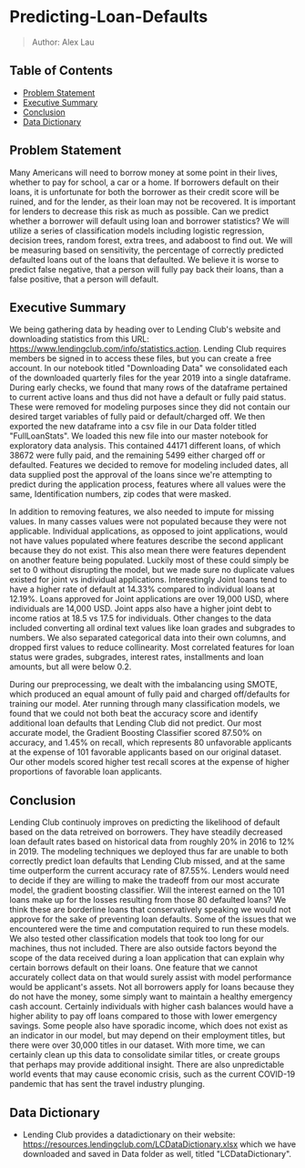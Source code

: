 # Predicting-Loan-Defaults

> Author: Alex Lau

## Table of Contents
- [Problem Statement](#Problem-Statement)
- [Executive Summary](#Executive-Summary)
- [Conclusion](#Conclusion)
- [Data Dictionary](#Data-Dictionary)

## Problem Statement

Many Americans will need to borrow money at some point in their lives, whether to pay for school, a car or a home. If borrowers default on their loans, it is unfortunate for both the borrower as their credit score will be ruined, and for the lender, as their loan may not be recovered. It is important for lenders to decrease this risk as much as possible. Can we predict whether a borrower will default using loan and borrower statistics? We will utilize a series of classification models including logistic regression, decision trees, random forest, extra trees, and adaboost to find out. We will be measuring based on sensitivity, the percentage of correctly predicted defaulted loans out of the loans that defaulted. We believe it is worse to predict false negative, that a person will fully pay back their loans, than a false positive, that a person will default. 

## Executive Summary

We being gathering data by heading over to Lending Club's website and downloading statistics from this URL: https://www.lendingclub.com/info/statistics.action. Lending Club requires members be signed in to access these files, but you can create a free account. In our notebook titled "Downloading Data" we consolidated each of the downloaded quarterly files for the year 2019 into a single dataframe. During early checks, we found that many rows of the dataframe pertained to current active loans and thus did not have a default or fully paid status. These were removed for modeling purposes since they did not contain our desired target variables of fully paid or default/charged off. We then exported the new dataframe into a csv file in our Data folder titled "FullLoanStats". We loaded this new file into our master notebook for exploratory data analysis. This contained 44171 different loans, of which 38672 were fully paid, and the remaining 5499 either charged off or defaulted. Features we decided to remove for modeling included dates, all data supplied post the approval of the loans since we're attempting to predict during the application process, features where all values were the same, Identification numbers, zip codes that were masked. 

In addition to removing features, we also needed to impute for missing values. In many casses values were not populated because they were not applicable. Individual applications, as opposed to joint applications, would not have values populated where features describe the second applicant because they do not exist. This also mean there were features dependent on another feature being populated. Luckily most of these could simply be set to 0 without disrupting the model, but we made sure no duplicate values existed for joint vs individual applications. Interestingly Joint loans tend to have a higher rate of default at 14.33% compared to individual loans at 12.19%. Loans approved for Joint applications are over 19,000 USD, where individuals are 14,000 USD. Joint apps also have a higher joint debt to income ratios at 18.5 vs 17.5 for individuals. Other changes to the data included converting all ordinal text values like loan grades and subgrades to numbers. We also separated categorical data into their own columns, and dropped first values to reduce collinearity. Most correlated features for loan status were grades, subgrades, interest rates, installments and loan amounts, but all were below 0.2. 

During our preprocessing, we dealt with the imbalancing using SMOTE, which produced an equal amount of fully paid and charged off/defaults for training our model. Ater running through many classification models, we found that we could not both beat the accuracy score and identify additional loan defaults that Lending Club did not predict. Our most accurate model, the Gradient Boosting Classifier scored 87.50% on accuracy, and 1.45% on recall, which represents 80 unfavorable applicants at the expense of 101 favorable applicants based on our original dataset. Our other models scored higher test recall scores at the expense of higher proportions of favorable loan applicants. 


## Conclusion

Lending Club continuoly improves on predicting the likelihood of default based on the data retreived on borrowers. They have steadily decreased loan default rates based on historical data from roughly 20% in 2016 to 12% in 2019. The modeling techniques we deployed thus far are unable to both correctly predict loan defaults that Lending Club missed, and at the same time outperform the current accuracy rate of 87.55%. Lenders would need to decide if they are willing to make the tradeoff from our most accurate model, the gradient boosting classifier. Will the interest earned on the 101 loans make up for the losses resulting from those 80 defaulted loans? We think these are borderline loans that conservatively speaking we would not approve for the sake of preventing loan defaults. Some of the issues that we encountered were the time and computation required to run these models. We also tested other classification models that took too long for our machines, thus not included. There are also outside factors beyond the scope of the data received during a loan application that can explain why certain borrows default on their loans. One feature that we cannot accurately collect data on that would surely assist with model performance would be applicant's assets. Not all borrowers apply for loans because they do not have the money, some simply want to maintain a healthy emergency cash account. Certainly individuals with higher cash balances would have a higher ability to pay off loans compared to those with lower emergency savings. Some people also have sporadic income, which does not exist as an indicator in our model, but may depend on their employment titles, but there were over 30,000 titles in our dataset. With more time, we can certainly clean up this data to consolidate similar titles, or create groups that perhaps may provide additional insight. There are also unpredictable world events that may cause economic crisis, such as the current COVID-19 pandemic that has sent the travel industry plunging.

## Data Dictionary

- Lending Club provides a datadictionary on their website: https://resources.lendingclub.com/LCDataDictionary.xlsx which we have downloaded and saved in Data folder as well, titled "LCDataDictionary".